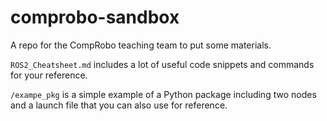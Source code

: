 # comprobo-sandbox

A repo for the CompRobo teaching team to put some materials.

`ROS2_Cheatsheet.md` includes a lot of useful code snippets and commands for your reference.

`/exampe_pkg` is a simple example of a Python package including two nodes and a launch file that you can also use for reference.
